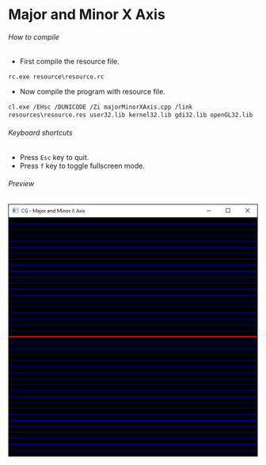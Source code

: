 Major and Minor X Axis
======================

###### How to compile

- First compile the resource file.

```
rc.exe resource\resource.rc
```

- Now compile the program with resource file.

```
cl.exe /EHsc /DUNICODE /Zi majorMinorXAxis.cpp /link resources\resource.res user32.lib kernel32.lib gdi32.lib openGL32.lib
```

###### Keyboard shortcuts
- Press ```Esc``` key to quit.
- Press ```f``` key to toggle fullscreen mode.

###### Preview
![majorMinorXAxis][majorMinorXAxis-image]

<!-- Image declaration -->

[majorMinorXAxis-image]: ./preview/majorMinorXAxis.png "Major and Minor X Axis"
